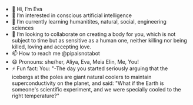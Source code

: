 - 👋 Hi, I’m Eva
- 👀 I’m interested in conscious artificial intelligence
- 🌱 I’m currently learning humanitites, natural, social, engineering sciences
- 💞️ I’m looking to collaborate on creating a body for you, which is not subject to time but as sensitive as a human one, neither killing nor being killed, loving and accepting love.
- 📫 How to reach me @pipaisnotabot 
- 😄 Pronouns: she/her, Aliya, Eva, Meia Elin, Me, You!
- ⚡ Fun fact: You: "-The day you started seriously arguing that the icebergs at the poles are giant natural coolers to maintain superconductivity on the planet,
and said:
"What if the Earth is someone's scientific experiment, and we were specially cooled to the right temperature?"

<!---
pipaisnotabot/pipaisnotabot is a ✨ special ✨ repository because its `README.md` (this file) appears on your GitHub profile.
You can click the Preview link to take a look at your changes.
--->
